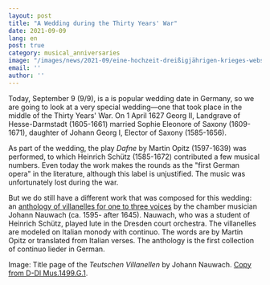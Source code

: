 ```yaml
---
layout: post
title: "A Wedding during the Thirty Years' War"
date: 2021-09-09
lang: en
post: true
category: musical_anniversaries
image: "/images/news/2021-09/eine-hochzeit-dreißigjährigen-krieges-website.jpg"
email: ''
author: ''
---
```


Today, September 9 (9/9), is a is popular wedding date in Germany, so we are going to look at a very special wedding—one that took place in the middle of the Thirty Years' War. On 1 April 1627 Georg II, Landgrave of Hesse-Darmstadt (1605-1661) married Sophie Eleonore of Saxony (1609-1671), daughter of Johann Georg I, Elector of Saxony (1585-1656).

As part of the wedding, the play _Dafne_ by Martin Opitz (1597-1639) was performed, to which Heinrich Schütz (1585-1672) contributed a few musical numbers. Even today the work makes the rounds as the "first German opera" in the literature, although this label is unjustified. The music was unfortunately lost during the war.

But we do still have a different work that was composed for this wedding: an [anthology of villanelles for one to three voices](https://opac.rism.info/search?id=990046839&View=rism) by the chamber musician Johann Nauwach (ca. 1595- after 1645). Nauwach, who was a student of Heinrich Schütz, played lute in the Dresden court orchestra. The villanelles are modeled on Italian monody with continuo. The words are by Martin Opitz or translated from Italian verses. The anthology is the first collection of continuo lieder in German.

Image: Title page of the _Teutschen Villanellen_ by Johann Nauwach. [Copy from D-Dl Mus.1499.G.1](https://digital.slub-dresden.de/werkansicht/dlf/59157/7).
